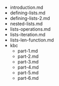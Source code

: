 - introduction.md
- defining-lists.md
- defining-lists-2.md
- nested-lists.md
- lists-operations.md
- lists-iteration.md
- lists-len-function.md
- kbc
  - part-1.md
  - part-2.md
  - part-3.md
  - part-4.md
  - part-5.md
  - part-6.md